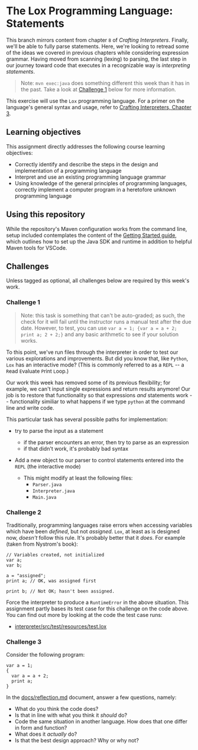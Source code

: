 # The Lox Programming Language: Statements

This branch mirrors content from chapter `8` of _Crafting Interpreters_. Finally, we'll be able
to fully parse statements. Here, we're looking to retread some of the ideas we covered in previous
chapters while considering expression grammar. Having moved from scanning (lexing) to parsing, the
last step in our journey toward code that executes in a recognizable way is _interpreting statements_.

> Note: `mvn exec:java` does something different this week than it has in the past. Take a look at 
> [Challenge 1](#challenge-1) below for more information.

This exercise will use the `Lox` programming language. For a primer on the language's general syntax and usage, 
refer to  [Crafting Interpreters, Chapter 3](https://www.craftinginterpreters.com/the-lox-language.html).

## Learning objectives

This assignment directly addresses the following course learning objectives:

* Correctly identify and describe the steps in the design and implementation of a programming language
* Interpret and use an existing programming language grammar
* Using knowledge of the general principles of programming languages, correctly implement a computer program in a heretofore unknown programming language

## Using this repository

While the repository's Maven configuration works from the command line, setup included contemplates
the content of the [Getting Started guide](wiki/Getting-Started), which outlines how to set
up the Java SDK and runtime in addition to helpful Maven tools for VSCode.

## Challenges

Unless tagged as optional, all challenges below are required by this week's work.

### Challenge 1

> Note: this task is something that can't be auto-graded; as such, the check for it will
> fail until the instructor runs a manual test after the due date. However, to test, you
> can use `var a = 1; {var a = a + 2; print a; 2 + 2;}` and any basic arithmetic to see
> if your solution works.

To this point, we've run files through the interpreter in order to test our various explorations and
improvements. But did you know that, like `Python`, `Lox` has an interactive mode? (This is commonly
referred to as a `REPL` -- a `R`ead `E`valuate `P`rint `L`oop.)

Our work this week has removed some of its previous flexibility; for example, we can't input single 
expressions and return results anymore! Our job is to restore that functionality so that expressions 
_and_ statements work -- functionality similiar to what happens if we type `python` at the command line
and write code.

This particular task has several possible paths for implementation:

* try to parse the input as a statement
  * if the parser encounters an error, then try to parse as an expression
  * if that didn't work, it's probably bad syntax

* Add a new object to our parser to control statements entered into the `REPL` (the interactive mode)
  * This might modify at least the following files:
    * `Parser.java`
    * `Interpreter.java`
    * `Main.java`

### Challenge 2

Traditionally, programming languages raise errors when accessing variables which have been _defined_,
but not _assigned_. `Lox`, at least as is designed now, _doesn't_ follow this rule. It's probably better
that it _does_. For example (taken from Nystrom's book):
```
// Variables created, not initialized
var a;
var b;

a = "assigned";
print a; // OK, was assigned first

print b; // Not OK; hasn't been assigned.
```
Force the interpreter to produce a `RuntimeError` in the above situation. This assignment partly bases its test
case for this challenge on the code above. You can find out more by looking at the code the test case runs:

* [interpreter/src/test/resources/test.lox](interpreter/src/test/resources/test.lox)

### Challenge 3

Consider the following program:
```
var a = 1;
{
  var a = a + 2;
  print a;
}
```
In the [docs/reflection.md](reflection.md) document, answer a few questions, namely:

* What do you think the code does?
* Is that in line with what you think it _should_ do?
* Code the same situation in another language. How does that one differ in form and function?
* What does it _actually_ do?
* Is that the best design approach? Why or why not?
